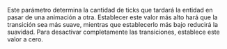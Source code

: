 Este parámetro determina la cantidad de ticks que tardará la entidad en pasar de una animación a otra.
Establecer este valor más alto hará que la transición sea más suave, mientras que establecerlo más bajo reducirá la suavidad.
Para desactivar completamente las transiciones, establece este valor a cero.